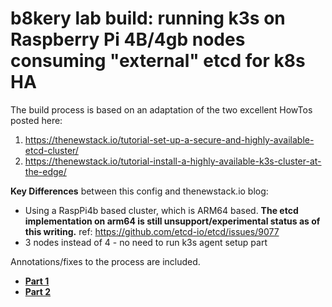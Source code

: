 # b8kery lab build: running k3s on Raspberry Pi 4B/4gb nodes consuming "external" etcd for k8s HA

The build process is based on an adaptation of the two excellent HowTos posted here:

1. https://thenewstack.io/tutorial-set-up-a-secure-and-highly-available-etcd-cluster/
2. https://thenewstack.io/tutorial-install-a-highly-available-k3s-cluster-at-the-edge/

**Key Differences** between this config and thenewstack.io blog:
* Using a RaspPi4b based cluster, which is ARM64 based. **The etcd implementation on arm64 is still unsupport/experimental status as of this writing.** ref: https://github.com/etcd-io/etcd/issues/9077
* 3 nodes instead of 4 - no need to run k3s agent setup part

Annotations/fixes to the process are included.

* **[Part 1](https://github.com/kcalmond/b8kery/blob/master/part1_OS_etcd.md)**
* **[Part 2](https://github.com/kcalmond/b8kery/blob/master/part2_k3s.md)**
